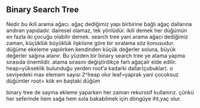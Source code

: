 ## Binary Search Tree
Nedir bu ikili arama ağacı. ağaç dediğimiz yapı birbirine bağlı ağaç dallarına andıran yapıdadır. dairesel olamaz, tek yönlüdür. 
ikili demek her düğümün en fazla iki çocuğu olabilir demek. 
search tree yani arama ağacı dediğimiz zaman, küçüklük büyüklük ilşkiisne göre bir sıralama söz konusudur. 
düğüme ekeleme yapılırken kendinden küçük değerler soluna, büyük değerler sağına atanır. Bu yüzden bir binary search tree ye atama 
yapma sırasıda önemlidir. atama sırasını değiştirdikçe farlı ağaçalr elde edilir.
heap=yükseklik bulunduğu yerden root'a kadarki dallar(çubuklar). o seviyedeki max elemam sayısı 2^heap olur
leaf=yaprak yani çocoksuz düğümler
root= kök en baştaki düğüm

binary tree de sayma ekleme yaparken her zaman rekurssif kullanırız. çünkü her seferinde hem sağa hem sola bakabilmek için döngüye iht,yaç olur.